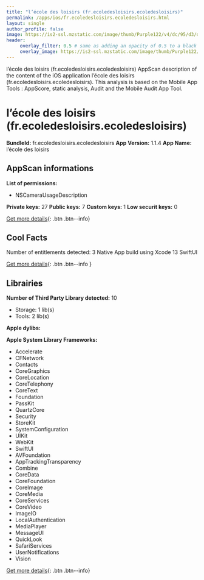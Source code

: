 ```yaml
---
title: "l’école des loisirs (fr.ecoledesloisirs.ecoledesloisirs)"
permalink: /apps/ios/fr.ecoledesloisirs.ecoledesloisirs.html
layout: single
author_profile: false
image: https://is2-ssl.mzstatic.com/image/thumb/Purple122/v4/dc/95/d3/dc95d3d4-8a31-0cb5-3cf6-cdfd814a00c6/AppIcon-0-0-1x_U007emarketing-0-0-0-10-0-0-sRGB-0-0-0-GLES2_U002c0-512MB-85-220-0-0.png/512x512bb.jpg
header: 
     overlay_filter: 0.5 # same as adding an opacity of 0.5 to a black background
     overlay_image: https://is2-ssl.mzstatic.com/image/thumb/Purple122/v4/dc/95/d3/dc95d3d4-8a31-0cb5-3cf6-cdfd814a00c6/AppIcon-0-0-1x_U007emarketing-0-0-0-10-0-0-sRGB-0-0-0-GLES2_U002c0-512MB-85-220-0-0.png/512x512bb.jpg
---
```

l’école des loisirs (fr.ecoledesloisirs.ecoledesloisirs) AppScan description of the content of the iOS application l’école des loisirs (fr.ecoledesloisirs.ecoledesloisirs). This analysis is based on the Mobile App Tools : AppScore, static analysis, Audit and the Mobile Audit App Tool.

# l’école des loisirs (fr.ecoledesloisirs.ecoledesloisirs)

**BundleId:** fr.ecoledesloisirs.ecoledesloisirs
**App Version:** 1.1.4
**App Name:** l’école des loisirs


## AppScan informations 

**List of permissions:** 
- NSCameraUsageDescription
  
  
**Private keys:** 27
**Public keys:** 7
**Custom keys:** 1
**Low securit keys:** 0
  
[Get more details](/pricing.html){: .btn .btn--info}

## Cool Facts

Number of entitlements detected: 3
Native App
build using Xcode 13
SwiftUI
  
[Get more details](/pricing.html){: .btn .btn--info }

## Librairies 
**Number of Third Party Library detected:** 10
- Storage: 1 lib(s)
- Tools: 2 lib(s)


**Apple dylibs:**


**Apple System Library Frameworks:**
- Accelerate
- CFNetwork
- Contacts
- CoreGraphics
- CoreLocation
- CoreTelephony
- CoreText
- Foundation
- PassKit
- QuartzCore
- Security
- StoreKit
- SystemConfiguration
- UIKit
- WebKit
- SwiftUI
- AVFoundation
- AppTrackingTransparency
- Combine
- CoreData
- CoreFoundation
- CoreImage
- CoreMedia
- CoreServices
- CoreVideo
- ImageIO
- LocalAuthentication
- MediaPlayer
- MessageUI
- QuickLook
- SafariServices
- UserNotifications
- Vision


  
[Get more details](/pricing.html){: .btn .btn--info}

